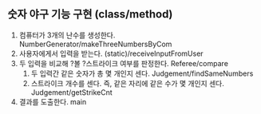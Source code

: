 ## 숫자 야구 기능 구현 (class/method)
1. 컴퓨터가 3개의 난수를 생성한다. NumberGenerator/makeThreeNumbersByCom
2. 사용자에게서 입력을 받는다. (static)/receiveInputFromUser
3. 두 입력을 비교해 ?볼 ?스트라이크 여부를 판정한다. Referee/compare
   1. 두 입력간 같은 숫자가 총 몇 개인지 센다. Judgement/findSameNumbers
   2. 스트라이크 개수를 센다. 즉, 같은 자리에 같은 수가 몇 개인지 센다. Judgement/getStrikeCnt
4. 결과를 도출한다. main